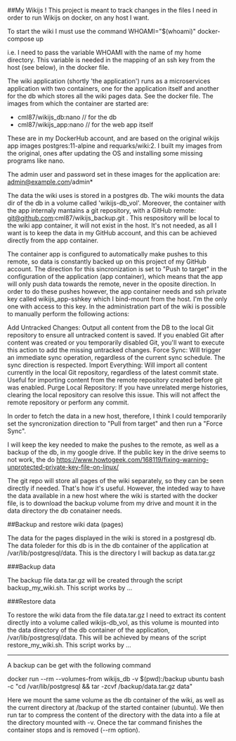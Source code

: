 ##My Wikijs !
This project is meant to track changes in the files I need in order to run Wikijs on docker, on any host I want.

To start the wiki I must use the command 
WHOAMI="$(whoami)" docker-compose up

i.e. I need to pass the variable WHOAMI with the name of my home directory. This variable is needed in the mapping of an ssh key from the host (see below), in the docker file.

The wiki application (shortly 'the application') runs as a microservices application with two containers, one for the application itself and another for the db which stores all the wiki pages data. See the docker file. 
The images from which the container are started are:
- cml87/wikijs_db:nano  // for the db
- cml87/wikijs_app:nano // for the web app itself

These are in my DockerHub account, and are based on the original wikijs app images postgres:11-alpine and requarks/wiki:2.
I built my images from the original, ones after updating the OS and installing some missing programs like nano.

The admin user and password set in these images for the application are: admin@example.com/admin*

The data the wiki uses is stored in a postgres db. The wiki mounts the data dir of the db in a volume called 'wikijs-db_vol'. Moreover, the container with the app internaly mantains
a git repository, with a GitHub remote: git@github.com:cml87/wikijs_backup.git . This respository will be local to the wiki app container, it will not exist in the host. It's not needed, as all I want is to keep the data in my GitHub account, and this can be achieved directly from the app container.


The container app is configured to automatically make pushes to this remote, so data is constantly backed up on this project of my GitHub account. 
The direction for this sincronization is set to "Push to target" in the configuration of the application (app container), 
which means that the app will only push data towards the remote, never in the oposite direction. In order to do these pushes however, the app container needs and ssh private key called 
wikijs_app-sshkey which I bind-mount from the host. I'm the only one with access to this key. In the administration part of the wiki is possible to manually perform the following actions:

Add Untracked Changes: Output all content from the DB to the local Git repository to ensure all untracked content is saved. If you enabled Git after content was created or you temporarily disabled Git, you'll want to execute this action to add the missing untracked changes.
Force Sync: Will trigger an immediate sync operation, regardless of the current sync schedule. The sync direction is respected.
Import Everything: Will import all content currently in the local Git repository, regardless of the latest commit state. Useful for importing content from the remote repository created before git was enabled.
Purge Local Repository: If you have unrelated merge histories, clearing the local repository can resolve this issue. This will not affect the remote repository or perform any commit.

In order to fetch the data in a new host, therefore, I think I could temporarily set the syncronization direction to "Pull from target" and then run a "Force Sync".


I will keep the key needed to make the pushes to the remote, as well as a backup of the db, in my google drive. If the public key in the drive seems to not work, the do 
https://www.howtogeek.com/168119/fixing-warning-unprotected-private-key-file-on-linux/

The git repo will store all pages of the wiki separately, so they can be seen directly if needed. That's how it's useful. However, the inteded way to have the data available in a new 
host where the wiki is started with the docker file, is to download the backup volume from my drive and mount it in the data directory the db conatainer needs.


##Backup and restore wiki data (pages)

The data for the pages displayed in the wiki is stored in a postgresql db. The data foleder for this db is in the db container of the application at /var/lib/postgresql/data. This is the directory I will backup as data.tar.gz

###Backup data

The backup file data.tar.gz will be created through the script backup_my_wiki.sh. This script works by ...

###Restore data

To restore the wiki data from the file data.tar.gz I need to extract its content directly into a volume called wikijs-db_vol, as this volume is mounted into the data directory of the db container of the application, /var/lib/postgresql/data. This will be achieved by means of the script restore_my_wiki.sh. This script works by ...




________

A backup can be get with the following command

docker run --rm --volumes-from wikijs_db -v $(pwd):/backup ubuntu bash -c "cd /var/lib/postgresql && tar -zcvf /backup/data.tar.gz data"

Here we mount the same volume as the db container of the wiki, as well as the current directory at /backup of the started container (ubuntu). We then run tar to compress the content of 
the directory with the data into a file at the directory mounted with -v. Onece the tar command finishes the container stops and is removed (--rm option).


